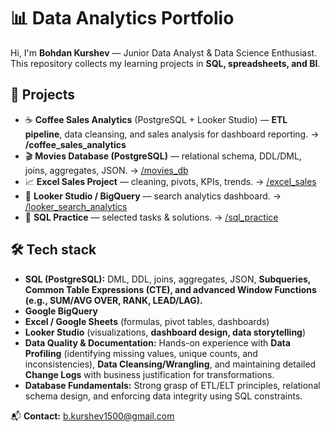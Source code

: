 # 📊 Data Analytics Portfolio

Hi, I'm **Bohdan Kurshev** — Junior Data Analyst & Data Science Enthusiast.  
This repository collects my learning projects in **SQL, spreadsheets, and BI**.

## 🚀 Projects
- ☕ **Coffee Sales Analytics** (PostgreSQL + Looker Studio) — **ETL pipeline**, data cleansing, and sales analysis for dashboard reporting. → **/coffee_sales_analytics**
- 🎬 **Movies Database (PostgreSQL)** — relational schema, DDL/DML, joins, aggregates, JSON. → [/movies_db](./movies_db)
- 📈 **Excel Sales Project** — cleaning, pivots, KPIs, trends. → [/excel_sales](/Excel
)
- 🔎 **Looker Studio / BigQuery** — search analytics dashboard. → [/looker_search_analytics](https://lookerstudio.google.com/s/qOhavXVwqWM)
- 🧩 **SQL Practice** — selected tasks & solutions. → [/sql_practice](./sql_exercises)

## 🛠️ Tech stack
* **SQL (PostgreSQL):** DML, DDL, joins, aggregates, JSON, **Subqueries, Common Table Expressions (CTE), and advanced Window Functions (e.g., SUM/AVG OVER, RANK, LEAD/LAG).**
* **Google BigQuery**
* **Excel / Google Sheets** (formulas, pivot tables, dashboards)
* **Looker Studio** (visualizations, **dashboard design, data storytelling**)
* **Data Quality & Documentation:** Hands-on experience with **Data Profiling** (identifying missing values, unique counts, and inconsistencies), **Data Cleansing/Wrangling**, and maintaining detailed **Change Logs** with business justification for transformations.
* **Database Fundamentals:** Strong grasp of ETL/ELT principles, relational schema design, and enforcing data integrity using SQL constraints.

📬 **Contact:** b.kurshev1500@gmail.com
